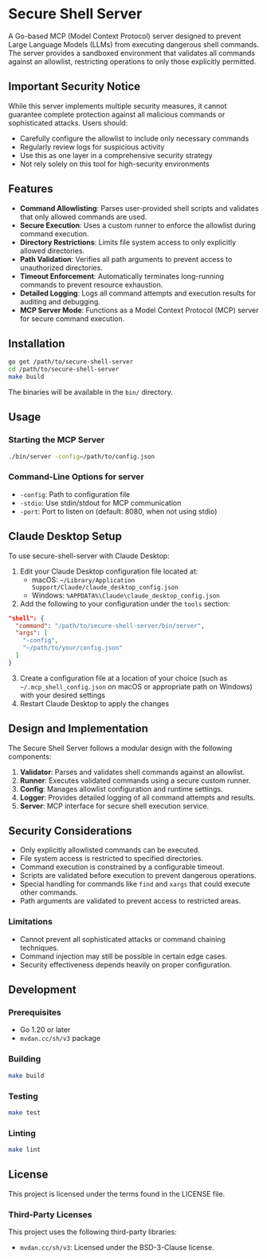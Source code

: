 # Secure Shell Server

A Go-based MCP (Model Context Protocol) server designed to prevent Large Language Models (LLMs) from executing dangerous shell commands. The server provides a sandboxed environment that validates all commands against an allowlist, restricting operations to only those explicitly permitted.

## Important Security Notice

While this server implements multiple security measures, it cannot guarantee complete protection against all malicious commands or sophisticated attacks. Users should:

- Carefully configure the allowlist to include only necessary commands
- Regularly review logs for suspicious activity
- Use this as one layer in a comprehensive security strategy
- Not rely solely on this tool for high-security environments

## Features

- **Command Allowlisting**: Parses user-provided shell scripts and validates that only allowed commands are used.
- **Secure Execution**: Uses a custom runner to enforce the allowlist during command execution.
- **Directory Restrictions**: Limits file system access to only explicitly allowed directories.
- **Path Validation**: Verifies all path arguments to prevent access to unauthorized directories.
- **Timeout Enforcement**: Automatically terminates long-running commands to prevent resource exhaustion.
- **Detailed Logging**: Logs all command attempts and execution results for auditing and debugging.
- **MCP Server Mode**: Functions as a Model Context Protocol (MCP) server for secure command execution.

## Installation

```bash
go get /path/to/secure-shell-server
cd /path/to/secure-shell-server
make build
```

The binaries will be available in the `bin/` directory.

## Usage

### Starting the MCP Server

```bash
./bin/server -config=/path/to/config.json
```

### Command-Line Options for server

- `-config`: Path to configuration file
- `-stdio`: Use stdin/stdout for MCP communication
- `-port`: Port to listen on (default: 8080, when not using stdio)

## Claude Desktop Setup

To use secure-shell-server with Claude Desktop:

1. Edit your Claude Desktop configuration file located at:
   - macOS: `~/Library/Application Support/Claude/claude_desktop_config.json`
   - Windows: `%APPDATA%\Claude\claude_desktop_config.json`
2. Add the following to your configuration under the `tools` section:

```json
"shell": {
  "command": "/path/to/secure-shell-server/bin/server",
  "args": [
    "-config",
    "~/path/to/your/config.json"
  ]
}
```

3. Create a configuration file at a location of your choice (such as `~/.mcp_shell_config.json` on macOS or appropriate path on Windows) with your desired settings
4. Restart Claude Desktop to apply the changes

## Design and Implementation

The Secure Shell Server follows a modular design with the following components:

1. **Validator**: Parses and validates shell commands against an allowlist.
2. **Runner**: Executes validated commands using a secure custom runner.
3. **Config**: Manages allowlist configuration and runtime settings.
4. **Logger**: Provides detailed logging of all command attempts and results.
5. **Server**: MCP interface for secure shell execution service.

## Security Considerations

- Only explicitly allowlisted commands can be executed.
- File system access is restricted to specified directories.
- Command execution is constrained by a configurable timeout.
- Scripts are validated before execution to prevent dangerous operations.
- Special handling for commands like `find` and `xargs` that could execute other commands.
- Path arguments are validated to prevent access to restricted areas.

### Limitations

- Cannot prevent all sophisticated attacks or command chaining techniques.
- Command injection may still be possible in certain edge cases.
- Security effectiveness depends heavily on proper configuration.

## Development

### Prerequisites

- Go 1.20 or later
- `mvdan.cc/sh/v3` package

### Building

```bash
make build
```

### Testing

```bash
make test
```

### Linting

```bash
make lint
```

## License

This project is licensed under the terms found in the LICENSE file.

### Third-Party Licenses

This project uses the following third-party libraries:

- `mvdan.cc/sh/v3`: Licensed under the BSD-3-Clause license.
